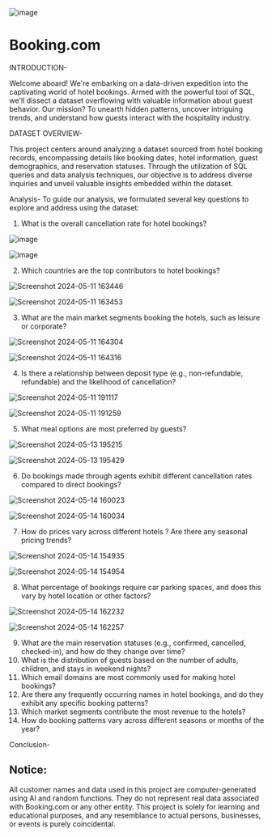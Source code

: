 ![image](https://github.com/Skokulwar12/Booking.com/assets/163553184/5d51bd68-0e54-4916-8454-1df7671fa28f)




# Booking.com

INTRODUCTION-

Welcome aboard! We're embarking on a data-driven expedition into the captivating world of hotel bookings. Armed with the powerful tool of SQL, we'll dissect a dataset overflowing with valuable information about guest behavior.  Our mission? To unearth hidden patterns, uncover intriguing trends, and understand how guests interact with the hospitality industry.

DATASET OVERVIEW-

This project centers around analyzing a dataset sourced from hotel booking records, encompassing details like booking dates, hotel information, guest demographics, and reservation statuses. Through the utilization of SQL queries and data analysis techniques, our objective is to address diverse inquiries and unveil valuable insights embedded within the dataset.

Analysis-
To guide our analysis, we formulated several key questions to explore and address using the dataset: 

1.	What is the overall cancellation rate for hotel bookings?


![image](https://github.com/Skokulwar12/Booking.com/assets/163553184/bd0b4baa-7e93-4944-b88e-29ce98166b9c)


![image](https://github.com/Skokulwar12/Booking.com/assets/163553184/ad8a98d1-3b7c-4d1b-a2c5-3a6e6d9063bf)

2.	Which countries are the top contributors to hotel bookings?


![Screenshot 2024-05-11 163446](https://github.com/Skokulwar12/Booking.com/assets/163553184/ff869c65-5165-4aaf-afe7-c2f1239587ee)


![Screenshot 2024-05-11 163453](https://github.com/Skokulwar12/Booking.com/assets/163553184/43c0d7fb-d92c-40f0-878d-b9d53395099e)

3.	What are the main market segments booking the hotels, such as leisure or corporate?


![Screenshot 2024-05-11 164304](https://github.com/Skokulwar12/Booking.com/assets/163553184/de08ea17-e03a-430f-aebb-1d66f9d822d3)


![Screenshot 2024-05-11 164316](https://github.com/Skokulwar12/Booking.com/assets/163553184/2ce51c72-e883-4cd0-832b-ed45a4e9a6f1)

   
4.	Is there a relationship between deposit type (e.g., non-refundable, refundable) and the likelihood of cancellation?


![Screenshot 2024-05-11 191117](https://github.com/Skokulwar12/Booking.com/assets/163553184/e45afbeb-affa-4ee8-92bc-f525e1278877)


![Screenshot 2024-05-11 191259](https://github.com/Skokulwar12/Booking.com/assets/163553184/a0111170-6614-49d2-abc6-2b4b919af9de)


5.	What meal options are most preferred by guests?


![Screenshot 2024-05-13 195215](https://github.com/Skokulwar12/Booking.com/assets/163553184/9cc157a4-8328-4bbc-a4c4-820a2c06e648)


![Screenshot 2024-05-13 195429](https://github.com/Skokulwar12/Booking.com/assets/163553184/3e26ce44-7ee9-4513-a982-f2d4da388db6)

6.	Do bookings made through agents exhibit different cancellation rates compared to direct bookings?


![Screenshot 2024-05-14 160023](https://github.com/Skokulwar12/Booking.com/assets/163553184/d773df6e-5bdc-4ebb-8dcd-50e458cc9798)


![Screenshot 2024-05-14 160034](https://github.com/Skokulwar12/Booking.com/assets/163553184/6e958c7a-9983-442e-ab4d-df0a3cdb7e2e)

7.	How do prices vary across different hotels ? Are there any seasonal pricing trends?


![Screenshot 2024-05-14 154935](https://github.com/Skokulwar12/Booking.com/assets/163553184/4aadd165-1f85-4a7e-b9d5-e180c2871ea0)


![Screenshot 2024-05-14 154954](https://github.com/Skokulwar12/Booking.com/assets/163553184/4154c644-38d5-4103-ae8b-3273e819f4a8)


8.	What percentage of bookings require car parking spaces, and does this vary by hotel location or other factors?


![Screenshot 2024-05-14 162232](https://github.com/Skokulwar12/Booking.com/assets/163553184/06fe8ddb-df5f-4463-bbfe-6d770616c429)


![Screenshot 2024-05-14 162257](https://github.com/Skokulwar12/Booking.com/assets/163553184/92a834ef-ba6c-4d69-8ef7-309161cba423)

9.	What are the main reservation statuses (e.g., confirmed, cancelled, checked-in), and how do they change over time? 
10.	What is the distribution of guests based on the number of adults, children, and stays in weekend nights?
11.	Which email domains are most commonly used for making hotel bookings? 
12.	Are there any frequently occurring names in hotel bookings, and do they exhibit any specific booking patterns? 
13.	Which market segments contribute the most revenue to the hotels?
14.	How do booking patterns vary across different seasons or months of the year?

Conclusion-



## Notice:

All customer names and data used in this project are computer-generated using AI and random functions. They do not represent real data associated with Booking.com or any other entity. This project is solely for learning and educational purposes, and any resemblance to actual persons, businesses, or events is purely coincidental.
